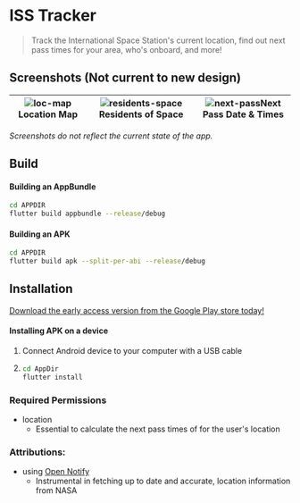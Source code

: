 
# ISS Tracker
> Track the International Space Station's current location, find out next pass times for your area, who's onboard, and more!

## Screenshots (Not current to new design)
| ![loc-map](https://user-images.githubusercontent.com/12676218/65212935-630d2700-da61-11e9-998f-fc2ca00eca33.png)Location Map  |![residents-space](https://user-images.githubusercontent.com/12676218/65212937-630d2700-da61-11e9-8693-5b36bc64d44a.png)Residents of Space | ![next-pass](https://user-images.githubusercontent.com/12676218/65212936-630d2700-da61-11e9-9908-1ac27a6fd870.png)Next Pass Date & Times |
|:---:|:---:|:---:|

*Screenshots do not reflect the current state of the app.*

## Build
#### Building an AppBundle
~~~bash
cd APPDIR
flutter build appbundle --release/debug
~~~

#### Building an APK
```bash
cd APPDIR
flutter build apk --split-per-abi --release/debug
```

## Installation
[Download the early access version from the Google Play store today!](https://play.google.com/store/apps/details?id=tech.jlemanski.iss_tracker)
#### Installing APK on a device
1. Connect Android device to your computer with a USB cable
2. ```bash
   cd AppDir
   flutter install
   ```

### Required Permissions
- location
    - Essential to calculate the next pass times of for the user's location

### Attributions:
- using [Open Notify](http://open-notify.org/Open-Notify-API/)
	- Instrumental in fetching up to date and accurate, location information from NASA 

